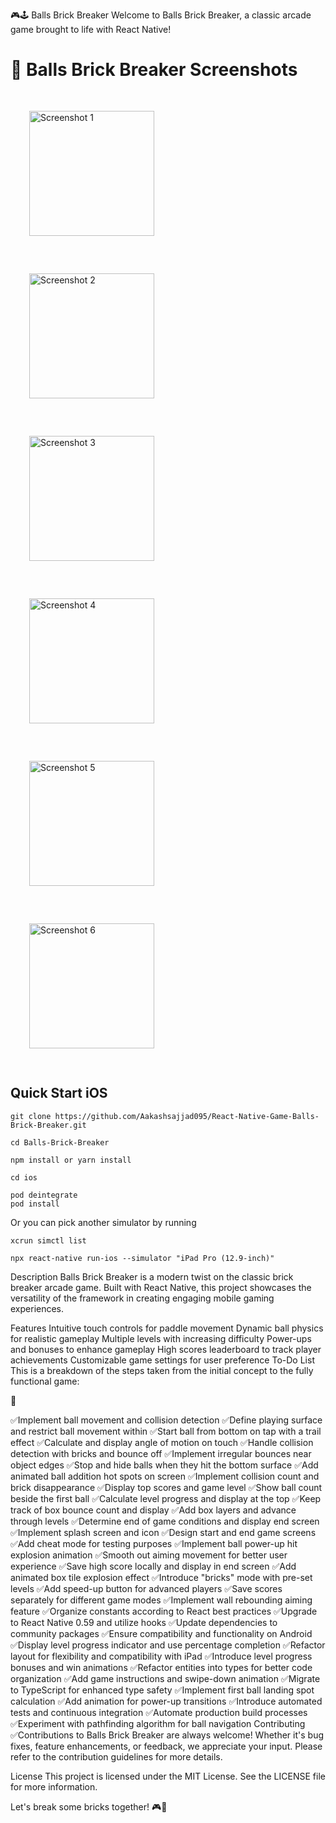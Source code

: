 🎮🕹️ Balls Brick Breaker
Welcome to Balls Brick Breaker, a classic arcade game brought to life with React Native!




# 📱 Balls Brick Breaker Screenshots

<div style="display: flex; flex-wrap: wrap; justify-content: space-between;">
    <img src="https://github.com/Aakashsajjad095/React-Native-Game-Balls-Brick-Breaker/assets/126466072/55ee7406-792d-4212-8752-57bdf6efa93b" alt="Screenshot 1" width="200" style="margin: 30px;" />
    <img src="https://github.com/Aakashsajjad095/React-Native-Game-Balls-Brick-Breaker/assets/126466072/1f7616d6-7515-4209-8c7f-9b57e92b2fce" alt="Screenshot 2" width="200" style="margin: 30px;" />
    <img src="https://github.com/Aakashsajjad095/React-Native-Game-Balls-Brick-Breaker/assets/126466072/cf5232a0-b588-4532-a3f8-27fa6f412ba5" alt="Screenshot 3" width="200" style="margin: 30px;" />
    <img src="https://github.com/Aakashsajjad095/React-Native-Game-Balls-Brick-Breaker/assets/126466072/3ee2611b-172f-40fe-bdb6-01f1ae962c3e" alt="Screenshot 4" width="200" style="margin: 30px;" />
    <img src="https://github.com/Aakashsajjad095/React-Native-Game-Balls-Brick-Breaker/assets/126466072/782e1466-5a94-41dd-9baa-43b722497901" alt="Screenshot 5" width="200" style="margin: 30px;" />
    <img src="https://github.com/Aakashsajjad095/React-Native-Game-Balls-Brick-Breaker/assets/126466072/2a4a9b48-740c-46f0-8817-a7bce2920361" alt="Screenshot 6" width="200" style="margin: 30px;" />
</div>





## Quick Start iOS

```
git clone https://github.com/Aakashsajjad095/React-Native-Game-Balls-Brick-Breaker.git

cd Balls-Brick-Breaker

npm install or yarn install

cd ios

pod deintegrate
pod install

```

Or you can pick another simulator by running
```
xcrun simctl list

npx react-native run-ios --simulator "iPad Pro (12.9-inch)"
```
Description
Balls Brick Breaker is a modern twist on the classic brick breaker arcade game. Built with React Native, this project showcases the versatility of the framework in creating engaging mobile gaming experiences.

Features
Intuitive touch controls for paddle movement
Dynamic ball physics for realistic gameplay
Multiple levels with increasing difficulty
Power-ups and bonuses to enhance gameplay
High scores leaderboard to track player achievements
Customizable game settings for user preference
To-Do List
This is a breakdown of the steps taken from the initial concept to the fully functional game:

🍄

 ✅Implement ball movement and collision detection
 ✅Define playing surface and restrict ball movement within
 ✅Start ball from bottom on tap with a trail effect
 ✅Calculate and display angle of motion on touch
 ✅Handle collision detection with bricks and bounce off
 ✅Implement irregular bounces near object edges
 ✅Stop and hide balls when they hit the bottom surface
 ✅Add animated ball addition hot spots on screen
 ✅Implement collision count and brick disappearance
 ✅Display top scores and game level
 ✅Show ball count beside the first ball
 ✅Calculate level progress and display at the top
 ✅Keep track of box bounce count and display
 ✅Add box layers and advance through levels
 ✅Determine end of game conditions and display end screen
 ✅Implement splash screen and icon
 ✅Design start and end game screens
 ✅Add cheat mode for testing purposes
 ✅Implement ball power-up hit explosion animation
 ✅Smooth out aiming movement for better user experience
 ✅Save high score locally and display in end screen
 ✅Add animated box tile explosion effect
 ✅Introduce "bricks" mode with pre-set levels
 ✅Add speed-up button for advanced players
 ✅Save scores separately for different game modes
 ✅Implement wall rebounding aiming feature
 ✅Organize constants according to React best practices
 ✅Upgrade to React Native 0.59 and utilize hooks
 ✅Update dependencies to community packages
 ✅Ensure compatibility and functionality on Android
 ✅Display level progress indicator and use percentage completion
 ✅Refactor layout for flexibility and compatibility with iPad
 ✅Introduce level progress bonuses and win animations
 ✅Refactor entities into types for better code organization
 ✅Add game instructions and swipe-down animation
 ✅Migrate to TypeScript for enhanced type safety
 ✅Implement first ball landing spot calculation
 ✅Add animation for power-up transitions
 ✅Introduce automated tests and continuous integration
 ✅Automate production build processes
 ✅Experiment with pathfinding algorithm for ball navigation
Contributing
✅Contributions to Balls Brick Breaker are always welcome! Whether it's bug fixes, feature enhancements, or feedback, we appreciate your input. Please refer to the contribution guidelines for more details.

License
This project is licensed under the MIT License. See the LICENSE file for more information.

Let's break some bricks together! 🎮🚀
